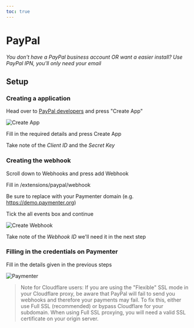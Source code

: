 ```yaml
---
toc: true
---
```


# PayPal

_You don't have a PayPal business account OR want a easier install? Use PayPal IPN, you'll only need your email_

## Setup

### Creating a application

Head over to [PayPal developers](https://developer.paypal.com/dashboard/applications) and press "Create App"

![Create App](create-app.png)

Fill in the required details and press Create App

Take note of the _Client ID_ and the _Secret Key_

### Creating the webhook

Scroll down to Webhooks and press add Webhook

Fill in <yourDomain>/extensions/paypal/webhook

Be sure to replace <yourDomain> with your Paymenter domain (e.g. https://demo.paymenter.org)

Tick the all events box and continue

![Create Webhook](create-webhook.png)

Take note of the _Webhook ID_ we'll need it in the next step

### Filling in the credentials on Paymenter

Fill in the details given in the previous steps

![Paymenter](paymenter.png)

> Note for Cloudflare users: If you are using the "Flexible" SSL mode in your Cloudflare proxy, be aware that PayPal will fail to send you webhooks and therefore your payments may fail. To fix this, either use Full SSL (recommended) or bypass Cloudflare for your subdomain. When using Full SSL proxying, you will need a valid SSL certificate on your origin server.
